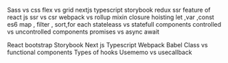 Sass vs css
flex vs grid
nextjs
typescript
storybook
redux
ssr feature of react js
ssr vs csr
webpack vs rollup
mixin
closure
hoisting
let ,var ,const
es6
map , filter , sort,for each
stateleass vs statefull components
controlled vs uncontrolled components
promises vs async await

React bootstrap
Storybook
Next js
Typescript
Webpack
Babel
Class vs functional components
Types of hooks
Usememo vs usecallback
